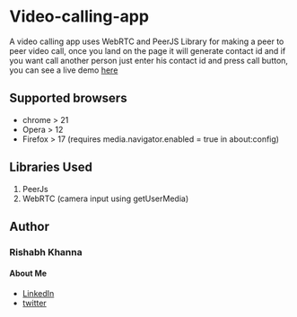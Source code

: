 # Video-calling-app
A video calling app uses WebRTC and PeerJS Library for making a peer to peer video call, once you land on the page it will generate contact id and if you want call another person just enter his contact id and press call button, you can see a live demo [here](https://peercallkhanna.herokuapp.com)

## Supported browsers
* chrome > 21
* Opera  > 12
* Firefox > 17 (requires media.navigator.enabled = true in about:config)

## Libraries Used
1. PeerJs
2. WebRTC (camera input using getUserMedia)

## Author
### Rishabh Khanna
#### About Me
* [LinkedIn](https://in.linkedin.com/in/rishabh-khanna-670bb0127)
* [twitter](https://twitter.com/Rishabh_K127)


